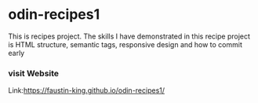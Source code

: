 # odin-recipes1

This is recipes project.
The skills I have demonstrated in this recipe project is HTML structure, semantic tags, responsive design and how to commit early

### visit Website

Link:https://faustin-king.github.io/odin-recipes1/
